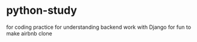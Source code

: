 # python-study
for coding practice
for understanding backend work with Django
for fun
to make airbnb clone